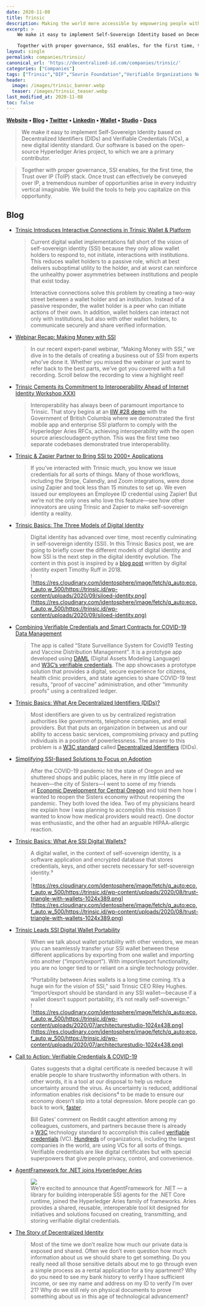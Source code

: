```yaml
---
date: 2020-11-08
title: Trinsic
description: Making the world more accessible by empowering people with a digital identity that’s as legitimate as their real-world identity.
excerpt: >
    We make it easy to implement Self-Sovereign Identity based on Decentralized Identifiers (DIDs) and Verifiable Credentials (VCs), a new digital identity standard. Our software is based on the open-source Hyperledger Aries project, to which we are a primary contributor.

    Together with proper governance, SSI enables, for the first time, the Trust over IP (ToIP) stack. Once trust can effectively be conveyed over IP, a tremendous number of opportunities arise in every industry vertical imaginable. We build the tools to help you capitalize on this opportunity.
layout: single
permalink: companies/trinsic/
canonical_url: 'https://decentralized-id.com/companies/trinsic/'
categories: ["Companies"]
tags: ["Trinsic","DIF","Sovrin Foundation","Verifiable Organizations Network","Covid Credentials","Trust over IP","Hyperledger Foundation","DID","Aries","Verifiable Credentials","W3C"]
header:
  image: /images/trinsic_banner.webp
  teaser: /images/trinsic_teaser.webp
last_modified_at: 2020-11-08
toc: false
---
```

								
**[Website](https://trinsic.id/) • [Blog](https://trinsic.id/blog/) • [Twitter](https://twitter.com/trinsic_id) • [Linkedin](https://www.linkedin.com/company/trinsic-id/) • [Wallet](https://trinsic.id/trinsic-wallet/) • [Studio](https://trinsic.id/trinsic-studio/)	- [Docs](https://docs.trinsic.id/docs)**

> We make it easy to implement Self-Sovereign Identity based on Decentralized Identifiers (DIDs) and Verifiable Credentials (VCs), a new digital identity standard. Our software is based on the open-source Hyperledger Aries project, to which we are a primary contributor.

> Together with proper governance, SSI enables, for the first time, the Trust over IP (ToIP) stack. Once trust can effectively be conveyed over IP, a tremendous number of opportunities arise in every industry vertical imaginable. We build the tools to help you capitalize on this opportunity.

## Blog 

* [Trinsic Introduces Interactive Connections in Trinsic Wallet & Platform](https://trinsic.id/interactive-connections/)
  > Current digital wallet implementations fall short of the vision of self-sovereign identity (SSI) because they only allow wallet holders to respond to, not initiate, interactions with institutions. This reduces wallet holders to a passive role, which at best delivers suboptimal utility to the holder, and at worst can reinforce the unhealthy power asymmetries between institutions and people that exist today.
  > 
  > Interactive connections solve this problem by creating a two-way street between a wallet holder and an institution. Instead of a passive responder, the wallet holder is a peer who can initiate actions of their own. In addition, wallet holders can interact not only with institutions, but also with other wallet holders, to communicate securely and share verified information.
* [Webinar Recap: Making Money with SSI](https://trinsic.id/webinar-recap-making-money-with-ssi/)
  > In our recent expert-panel webinar, “Making Money with SSI,” we dive in to the details of creating a business out of SSI from experts who’ve done it. Whether you missed the webinar or just want to refer back to the best parts, we’ve got you covered with a full recording. Scroll below the recording to view a highlight reel!
* [Trinsic Cements its Commitment to Interoperability Ahead of Internet Identity Workshop XXXI](https://trinsic.id/trinsic-commitment-to-interoperability-ahead-of-iiw/)
  > Interoperability has always been of paramount importance to Trinsic. That story begins at an [IIW #28 demo](https://vonx.io/how_to/iiwbook) with the Government of British Columbia where we demonstrated the first mobile app and enterprise SSI platform to comply with the Hyperledger Aries RFCs, achieving interoperability with the open source ariescloudagent-python. This was the first time two separate codebases demonstrated true interoperability.
* [Trinsic & Zapier Partner to Bring SSI to 2000+ Applications](https://trinsic.id/trinsic-and-zapier-partner/)
  > If you’ve interacted with Trinsic much, you know we issue credentials for all sorts of things. Many of those workflows, including the Stripe, Calendly, and Zoom integrations, were done using Zapier and took less than 15 minutes to set up. We even issued our employees an Employee ID credential using Zapier! But we’re not the only ones who love this feature—see how other innovators are using Trinsic and Zapier to make self-sovereign identity a reality.
* [Trinsic Basics: The Three Models of Digital Identity](https://trinsic.id/the-three-models-of-digital-identity/)
  > Digital identity has advanced over time, most recently culminating in self-sovereign identity (SSI). In this Trinsic Basics post, we are going to briefly cover the different models of digital identity and how SSI is the next step in the digital identity evolution. The content in this post is inspired by a [blog post](https://medium.com/evernym/the-three-models-of-digital-identity-relationships-ca0727cb5186) written by digital identity expert Timothy Ruff in 2018.\
  > ![https://res.cloudinary.com/identosphere/image/fetch/q_auto:eco,f_auto,w_500/https://trinsic.id/wp-content/uploads/2020/09/siloed-identity.png](https://res.cloudinary.com/identosphere/image/fetch/q_auto:eco,f_auto,w_500/https://trinsic.id/wp-content/uploads/2020/09/siloed-identity.png)
* [Combining Verifiable Credentials and Smart Contracts for COVID-19 Data Management](https://trinsic.id/verifiable-credentials-and-smart-contracts-for-covid19-data-management/)
  > The app is called “State Surveillance System for Covid19 Testing and Vaccine Distribution Management”. It is a prototype app developed using [DAML](https://daml.com/) (Digital Assets Modeling Language) and [W3C’s verifiable credentials](https://www.w3.org/TR/vc-data-model/). The app showcases a prototype solution that provides a digital, secure experience for citizens, health clinic providers, and state agencies to share COVID-19 test results, “proof of vaccine” administration, and other “immunity proofs” using a centralized ledger.
* [Trinsic Basics: What Are Decentralized Identifiers (DIDs)?](https://trinsic.id/trinsic-basics-what-are-decentralized-identifiers-dids/)
  > Most identifiers are given to us by centralized registration authorities like governments, telephone companies, and email providers. But that puts an organization in between us and our ability to access basic services, compromising privacy and putting individuals in a position of powerlessness. The answer to this problem is a [W3C standard](https://www.w3.org/TR/did-core/) called [Decentralized Identifiers](https://www.w3.org/TR/did-core/) (DIDs).
* [Simplifying SSI-Based Solutions to Focus on Adoption](https://trinsic.id/simplifying-ssi-based-solutions-to-focus-on-adoption/)
  > After the COVID-19 pandemic hit the state of Oregon and we shuttered shops and public places, here in my little piece of heaven—the city of Sisters—I went to some of my friends at [Economic Development for Central Oregon](https://edcoinfo.com/covid-19-central-oregon-business-resources/) and told them how I wanted to reopen the Sisters economy without reopening the pandemic. They both loved the idea. Two of my physicians heard me explain how I was planning to accomplish this mission (I wanted to know how medical providers would react). One doctor was enthusiastic, and the other had an arguable HIPAA-allergic reaction.
* [Trinsic Basics: What Are SSI Digital Wallets?](https://trinsic.id/what-are-ssi-digital-wallets/)
  > A digital wallet, in the context of self-sovereign identity, is a software application and encrypted database that stores credentials, keys, and other secrets necessary for self-sovereign identity.³\
  > ![https://res.cloudinary.com/identosphere/image/fetch/q_auto:eco,f_auto,w_500/https://trinsic.id/wp-content/uploads/2020/08/trust-triangle-with-wallets-1024x389.png](https://res.cloudinary.com/identosphere/image/fetch/q_auto:eco,f_auto,w_500/https://trinsic.id/wp-content/uploads/2020/08/trust-triangle-with-wallets-1024x389.png)
* [Trinsic Leads SSI Digital Wallet Portability](https://trinsic.id/ssi-digital-wallet-portability/)
  > When we talk about wallet portability with other vendors, we mean you can seamlessly transfer your SSI wallet between these different applications by exporting from one wallet and importing into another (“import/export”). With import/export functionality, you are no longer tied to or reliant on a single technology provider.
  > 
  > “Portability between Aries wallets is a long time coming. It’s a huge win for the vision of SSI,” said Trinsic CEO Riley Hughes. “Import/export should be standard in any SSI wallet—because if a wallet doesn’t support portability, it’s not really self-sovereign.”\
  > ![https://res.cloudinary.com/identosphere/image/fetch/q_auto:eco,f_auto,w_500/https://trinsic.id/wp-content/uploads/2020/07/architecturestudio-1024x438.png](https://res.cloudinary.com/identosphere/image/fetch/q_auto:eco,f_auto,w_500/https://trinsic.id/wp-content/uploads/2020/07/architecturestudio-1024x438.png)
* [Call to Action: Verifiable Credentials & COVID-19](https://medium.com/trinsic/call-to-action-verifiable-credentials-covid-19-a180155a157c)
  > Gates suggests that a digital certificate is needed because it will enable people to share trustworthy information with others. In other words, it is a tool at our disposal to help us reduce uncertainty around the virus. As uncertainty is reduced, additional information enables risk decisions⁴ to be made to ensure our economy doesn’t slip into a total depression. More people can go back to work, [faster](https://www.theguardian.com/world/2020/mar/30/immunity-passports-could-speed-up-return-to-work-after-covid-19).
  > 
  > Bill Gates’ comment on Reddit caught attention among my colleagues, customers, and partners because there is already a [W3C](https://en.wikipedia.org/wiki/World_Wide_Web_Consortium) technology standard to accomplish this called [verifiable credentials](https://en.m.wikipedia.org/wiki/Verifiable_credentials) (VC). [Hundreds](http://www.sovrin.org/stewards) of organizations, including the largest companies in the world, are using VCs for all sorts of things. Verifiable credentials are like digital certificates but with special superpowers that give people privacy, control, and convenience.
* [AgentFramework for .NET joins Hyperledger Aries](https://medium.com/trinsic/agentframework-for-net-joins-hyperledger-aries-14aba357da41)
  > <img src="https://res.cloudinary.com/identosphere/image/fetch/q_auto:eco,f_auto,w_500/https://cdn-images-1.medium.com/max/1374/1*EinsZ12p8APyf4ZMdfidIg.png"/>\
  > We’re excited to announce that AgentFramework for .NET — a library for building interoperable SSI agents for the .NET Core runtime, joined the Hyperledger Aries family of frameworks. Aries provides a shared, reusable, interoperable tool kit designed for initiatives and solutions focused on creating, transmitting, and storing verifiable digital credentials.
* [The Story of Decentralized Identity](https://medium.com/trinsic/the-case-for-decentralized-identity-820b48527cba)
  > Most of the time we don’t realize how much our private data is exposed and shared. Often we don’t even question how much information about us we should share to get something. Do you really need all those sensitive details about me to go through even a simple process as a rental application for a tiny apartment? Why do you need to see my bank history to verify I have sufficient income, or see my name and address on my ID to verify I’m over 21? Why do we still rely on physical documents to prove something about us in this age of technological advancement?